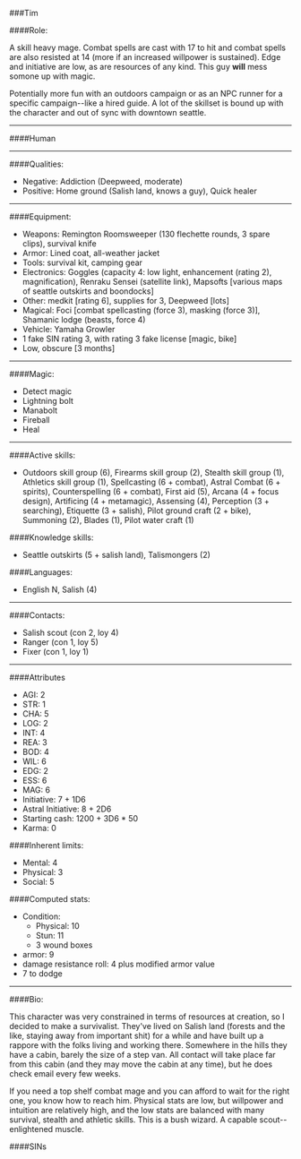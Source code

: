 ###Tim

####Role:

A skill heavy mage. Combat spells are cast with 17 to hit and combat spells are also resisted at 14 (more if an increased willpower is sustained). Edge and initiative are low, as are resources of any kind. This guy **will** mess somone up with magic. 

Potentially more fun with an outdoors campaign or as an NPC runner for a specific campaign--like a hired guide. A lot of the skillset is bound up with the character and out of sync with downtown seattle. 

____
####Human
____
####Qualities:

- Negative: Addiction (Deepweed, moderate)
- Positive: Home ground (Salish land, knows a guy), Quick healer

____
####Equipment:

- Weapons: Remington Roomsweeper (130 flechette rounds, 3 spare clips), survival knife
- Armor: Lined coat, all-weather jacket
- Tools: survival kit, camping gear
- Electronics: Goggles (capacity 4: low light, enhancement (rating 2), magnification), Renraku Sensei (satellite link), Mapsofts [various maps of seattle outskirts and boondocks]
- Other: medkit [rating 6], supplies for 3, Deepweed [lots]
- Magical: Foci [combat spellcasting (force 3), masking (force 3)], Shamanic lodge (beasts, force 4) 
- Vehicle: Yamaha Growler
- 1 fake SIN rating 3, with rating 3 fake license [magic, bike]
- Low, obscure [3 months]

____
####Magic:

- Detect magic
- Lightning bolt
- Manabolt
- Fireball
- Heal

____
####Active skills:

- Outdoors skill group (6), Firearms skill group (2), Stealth skill group (1), Athletics skill group (1), Spellcasting (6 + combat), Astral Combat (6 + spirits), Counterspelling (6 + combat), First aid (5), Arcana (4 + focus design), Artificing (4 + metamagic), Assensing (4), Perception (3 + searching), Etiquette (3 + salish), Pilot ground craft (2 + bike), Summoning (2), Blades (1), Pilot water craft (1)

####Knowledge skills:

- Seattle outskirts (5 + salish land), Talismongers (2)

####Languages:

- English N, Salish (4)

____
####Contacts:

- Salish scout (con 2, loy 4)
- Ranger (con 1, loy 5)
- Fixer (con 1, loy 1)

____
####Attributes

- AGI: 2
- STR: 1
- CHA: 5
- LOG: 2
- INT: 4
- REA: 3
- BOD: 4
- WIL: 6
- EDG: 2
- ESS: 6
- MAG: 6
- Initiative: 7 + 1D6
- Astral Initiative: 8 + 2D6
- Starting cash: 1200 + 3D6 * 50
- Karma: 0

####Inherent limits:

- Mental: 4
- Physical: 3
- Social: 5

####Computed stats:

- Condition:
	- Physical: 10
	- Stun: 11
	- 3 wound boxes
- armor: 9
- damage resistance roll: 4 plus modified armor value
- 7 to dodge

____
####Bio:

This character was very constrained in terms of resources at creation, so I decided to make a survivalist. They've lived on Salish land (forests and the like, staying away from important shit) for a while and have built up a rappore with the folks living and working there. Somewhere in the hills they have a cabin, barely the size of a step van. All contact will take place far from this cabin (and they may move the cabin at any time), but he does check email every few weeks.

If you need a top shelf combat mage and you can afford to wait for the right one, you know how to reach him. Physical stats are low, but willpower and intuition are relatively high, and the low stats are balanced with many survival, stealth and athletic skills. This is a bush wizard. A capable scout--enlightened muscle.

####SINs
